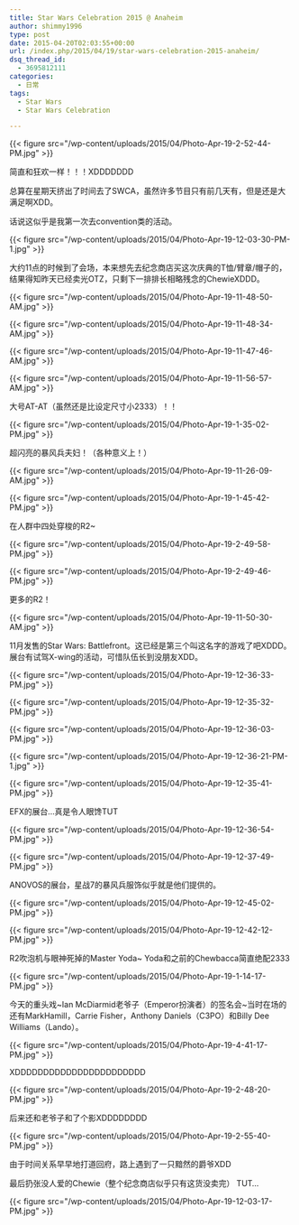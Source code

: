 ```yaml
---
title: Star Wars Celebration 2015 @ Anaheim
author: shimmy1996
type: post
date: 2015-04-20T02:03:55+00:00
url: /index.php/2015/04/19/star-wars-celebration-2015-anaheim/
dsq_thread_id:
  - 3695812111
categories:
  - 日常
tags:
  - Star Wars
  - Star Wars Celebration

---
```

{{< figure src="/wp-content/uploads/2015/04/Photo-Apr-19-2-52-44-PM.jpg" >}}

简直和狂欢一样！！！XDDDDDDD

总算在星期天挤出了时间去了SWCA，虽然许多节目只有前几天有，但是还是大满足啊XDD。

话说这似乎是我第一次去convention类的活动。

{{< figure src="/wp-content/uploads/2015/04/Photo-Apr-19-12-03-30-PM-1.jpg" >}}

大约11点的时候到了会场，本来想先去纪念商店买这次庆典的T恤/臂章/帽子的，结果得知昨天已经卖光OTZ，只剩下一排排长相略残念的ChewieXDDD。

{{< figure src="/wp-content/uploads/2015/04/Photo-Apr-19-11-48-50-AM.jpg" >}}

{{< figure src="/wp-content/uploads/2015/04/Photo-Apr-19-11-48-34-AM.jpg" >}}

{{< figure src="/wp-content/uploads/2015/04/Photo-Apr-19-11-47-46-AM.jpg" >}}

{{< figure src="/wp-content/uploads/2015/04/Photo-Apr-19-11-56-57-AM.jpg" >}}

大号AT-AT（虽然还是比设定尺寸小2333）！！

{{< figure src="/wp-content/uploads/2015/04/Photo-Apr-19-1-35-02-PM.jpg" >}}

超闪亮的暴风兵夫妇！（各种意义上！）

{{< figure src="/wp-content/uploads/2015/04/Photo-Apr-19-11-26-09-AM.jpg" >}}

{{< figure src="/wp-content/uploads/2015/04/Photo-Apr-19-1-45-42-PM.jpg" >}}

在人群中四处穿梭的R2~

{{< figure src="/wp-content/uploads/2015/04/Photo-Apr-19-2-49-58-PM.jpg" >}}

{{< figure src="/wp-content/uploads/2015/04/Photo-Apr-19-2-49-46-PM.jpg" >}}

更多的R2！

{{< figure src="/wp-content/uploads/2015/04/Photo-Apr-19-11-50-30-AM.jpg" >}}

11月发售的Star Wars: Battlefront。这已经是第三个叫这名字的游戏了吧XDDD。展台有试驾X-wing的活动，可惜队伍长到没朋友XDD。

{{< figure src="/wp-content/uploads/2015/04/Photo-Apr-19-12-36-33-PM.jpg" >}}

{{< figure src="/wp-content/uploads/2015/04/Photo-Apr-19-12-35-32-PM.jpg" >}}

{{< figure src="/wp-content/uploads/2015/04/Photo-Apr-19-12-36-03-PM.jpg" >}}

{{< figure src="/wp-content/uploads/2015/04/Photo-Apr-19-12-36-21-PM-1.jpg" >}}

{{< figure src="/wp-content/uploads/2015/04/Photo-Apr-19-12-35-41-PM.jpg" >}}

EFX的展台&#8230;真是令人眼馋TUT

{{< figure src="/wp-content/uploads/2015/04/Photo-Apr-19-12-36-54-PM.jpg" >}}

{{< figure src="/wp-content/uploads/2015/04/Photo-Apr-19-12-37-49-PM.jpg" >}}

ANOVOS的展台，星战7的暴风兵服饰似乎就是他们提供的。

{{< figure src="/wp-content/uploads/2015/04/Photo-Apr-19-12-45-02-PM.jpg" >}}

{{< figure src="/wp-content/uploads/2015/04/Photo-Apr-19-12-42-12-PM.jpg" >}}

R2吹泡机与眼神死掉的Master Yoda~ Yoda和之前的Chewbacca简直绝配2333

{{< figure src="/wp-content/uploads/2015/04/Photo-Apr-19-1-14-17-PM.jpg" >}}

今天的重头戏~Ian McDiarmid老爷子（Emperor扮演者）的签名会~当时在场的还有MarkHamill，Carrie Fisher，Anthony Daniels（C3PO）和Billy Dee Williams（Lando）。

{{< figure src="/wp-content/uploads/2015/04/Photo-Apr-19-4-41-17-PM.jpg" >}}

XDDDDDDDDDDDDDDDDDDDDDDD

{{< figure src="/wp-content/uploads/2015/04/Photo-Apr-19-2-48-20-PM.jpg" >}}

后来还和老爷子和了个影XDDDDDDDD

{{< figure src="/wp-content/uploads/2015/04/Photo-Apr-19-2-55-40-PM.jpg" >}}

由于时间关系早早地打道回府，路上遇到了一只黯然的爵爷XDD

最后扔张没人爱的Chewie（整个纪念商店似乎只有这货没卖完） TUT&#8230;

{{< figure src="/wp-content/uploads/2015/04/Photo-Apr-19-12-03-17-PM.jpg" >}}
